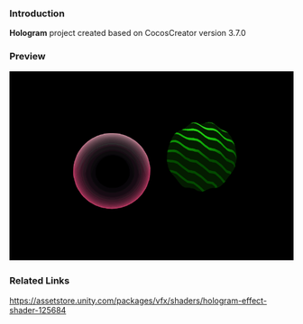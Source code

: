 ### Introduction
**Hologram** project created based on CocosCreator version 3.7.0

### Preview
![image](../../../gif/202211/2022112301.gif)

### Related Links
https://assetstore.unity.com/packages/vfx/shaders/hologram-effect-shader-125684